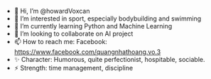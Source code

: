 - 👋 Hi, I’m @howardVoxcan
- 👀 I’m interested in sport, especially bodybuilding and swimming
- 🌱 I’m currently learning Python and Machine Learning
- 💞️ I’m looking to collaborate on AI project
- 📫 How to reach me: Facebook: https://www.facebook.com/quangnhathoang.vo.3
- ✨ Character: Humorous, quite perfectionist, hospitable, sociable.
- ⚡ Strength: time management, discipline

<!---
howardVoxcan/howardVoxcan is a ✨ special ✨ repository because its `README.md` (this file) appears on your GitHub profile.
You can click the Preview link to take a look at your changes.
--->
